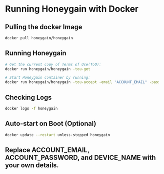 # Running Honeygain with Docker

## Pulling the docker Image
```bash
docker pull honeygain/honeygain
```

## Running Honeygain
```bash
# Get the current copy of Terms of Use(ToU):
docker run honeygain/honeygain -tou-get

# Start Honeygain container by running:
docker run honeygain/honeygain -tou-accept -email "ACCOUNT_EMAIL" -pass "ACCOUNT_PASSWORD" -device "DEVICE_NAME"
```
## Checking Logs
```bash
docker logs -f honeygain
```

## Auto-start on Boot (Optional)
```bash
docker update --restart unless-stopped honeygain
```

## Replace ACCOUNT_EMAIL, ACCOUNT_PASSWORD, and DEVICE_NAME with your own details.
